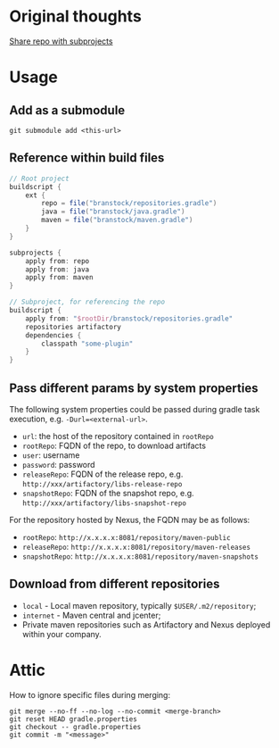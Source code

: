 # Original thoughts

[Share repo with subprojects](https://gist.github.com/kalorie/a92eb99ece99e8b81a73dda58ab4ce21)

# Usage

## Add as a submodule

```
git submodule add <this-url>
```

## Reference within build files

```gradle
// Root project
buildscript {
    ext {
        repo = file("branstock/repositories.gradle")
        java = file("branstock/java.gradle")
        maven = file("branstock/maven.gradle")
    }
}

subprojects {
    apply from: repo
    apply from: java
    apply from: maven
}

// Subproject, for referencing the repo
buildscript {
    apply from: "$rootDir/branstock/repositories.gradle"
    repositories artifactory
    dependencies {
        classpath "some-plugin"
    }
}
```

## Pass different params by system properties

The following system properties could be passed during gradle task execution, e.g. `-Durl=<external-url>`.

* `url`: the host of the repository contained in `rootRepo`
* `rootRepo`: FQDN of the repo, to download artifacts
* `user`: username
* `password`: password
* `releaseRepo`: FQDN of the release repo, e.g. `http://xxx/artifactory/libs-release-repo`
* `snapshotRepo`: FQDN of the snapshot repo, e.g. `http://xxx/artifactory/libs-snapshot-repo`

For the repository hosted by Nexus, the FQDN may be as follows:

* `rootRepo`: `http://x.x.x.x:8081/repository/maven-public`
* `releaseRepo`: `http://x.x.x.x:8081/repository/maven-releases`
* `snapshotRepo`: `http://x.x.x.x:8081/repository/maven-snapshots`

## Download from different repositories

* `local` - Local maven repository, typically `$USER/.m2/repository`;
* `internet` - Maven central and jcenter;
* Private maven repositories such as Artifactory and Nexus deployed within your company. 

# Attic

How to ignore specific files during merging:

```
git merge --no-ff --no-log --no-commit <merge-branch>
git reset HEAD gradle.properties
git checkout -- gradle.properties
git commit -m "<message>"
```
